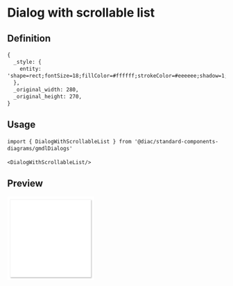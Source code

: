 # Dialog with scrollable list

## Definition

```
{
  _style: { 
    entity: 'shape=rect;fontSize=18;fillColor=#ffffff;strokeColor=#eeeeee;shadow=1;',
  },
  _original_width: 280,
  _original_height: 270,
}
```

## Usage

```
import { DialogWithScrollableList } from '@diac/standard-components-diagrams/gmdlDialogs'

<DialogWithScrollableList/>
```

## Preview

<img src="./dialog-with-scrollable-list.png" width="200"/>
